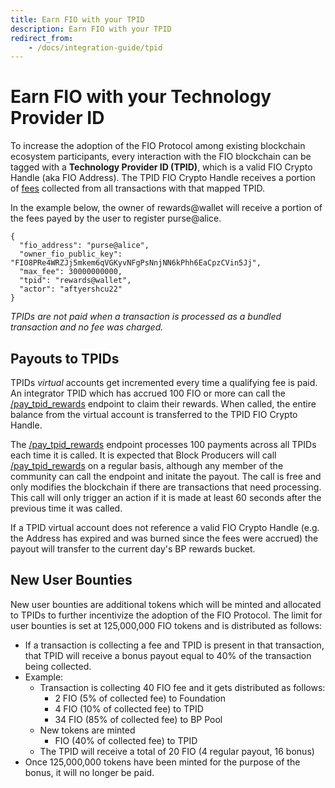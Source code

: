 ```yaml
---
title: Earn FIO with your TPID
description: Earn FIO with your TPID
redirect_from:
    - /docs/integration-guide/tpid
---
```


# Earn FIO with your Technology Provider ID

To increase the adoption of the FIO Protocol among existing blockchain ecosystem participants, every interaction with the FIO blockchain can be tagged with a **Technology Provider ID (TPID)**, which is a valid FIO Crypto Handle (aka FIO Address). The TPID FIO Crypto Handle receives a portion of [fees]({{site.baseurl}}/docs/fio-protocol/fio-fees) collected from all transactions with that mapped TPID.

In the example below, the owner of rewards@wallet will receive a portion of the fees payed by the user to register purse@alice.

```
{
  "fio_address": "purse@alice",
  "owner_fio_public_key": "FIO8PRe4WRZJj5mkem6qVGKyvNFgPsNnjNN6kPhh6EaCpzCVin5Jj",
  "max_fee": 30000000000,
  "tpid": "rewards@wallet",
  "actor": "aftyershcu22"
}
```

*TPIDs are not paid when a transaction is processed as a bundled transaction and no fee was charged.*

## Payouts to TPIDs

TPIDs *virtual* accounts get incremented every time a qualifying fee is paid. An integrator TPID which has accrued 100 FIO or more can call the [/pay_tpid_rewards]({{site.baseurl}}/pages/api/fio-api/#options-tpidclaim) endpoint to claim their rewards. When called, the entire balance from the virtual account is transferred to the TPID FIO Crypto Handle.

The [/pay_tpid_rewards]({{site.baseurl}}/pages/api/fio-api/#options-tpidclaim) endpoint processes 100 payments across all TPIDs each time it is called. It is expected that Block Producers will call [/pay_tpid_rewards]({{site.baseurl}}/pages/api/fio-api/#options-tpidclaim) on a regular basis, although any member of the community can call the endpoint and initate the payout. The call is free and only modifies the blockchain if there are transactions that need processing. This call will only trigger an action if it is made at least 60 seconds after the previous time it was called.

If a TPID virtual account does not reference a valid FIO Crypto Handle (e.g. the Address has expired and was burned since the fees were accrued) the payout will transfer to the current day's BP rewards bucket.

## New User Bounties

New user bounties are additional tokens which will be minted and allocated to TPIDs to further incentivize the adoption of the FIO Protocol. The limit for user bounties is set at 125,000,000 FIO tokens and is distributed as follows:

* If a transaction is collecting a fee and TPID is present in that transaction, that TPID will receive a bonus payout equal to 40% of the transaction being collected.
* Example:
  * Transaction is collecting 40 FIO fee and it gets distributed as follows:
     * 2 FIO (5% of collected fee) to Foundation
     * 4 FIO (10% of collected fee) to TPID
     * 34 FIO (85% of collected fee) to BP Pool
  * New tokens are minted
     * FIO (40% of collected fee) to TPID
  * The TPID will receive a total of 20 FIO (4 regular payout, 16 bonus)
* Once 125,000,000 tokens have been minted for the purpose of the bonus, it will no longer be paid.




